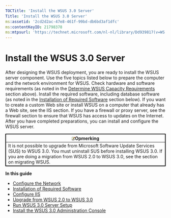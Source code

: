 ```yaml
---
TOCTitle: 'Install the WSUS 3.0 Server'
Title: 'Install the WSUS 3.0 Server'
ms:assetid: '2cd2d2ac-47e8-461f-99bd-db6bd3af1dfc'
ms:contentKeyID: 21798378
ms:mtpsurl: 'https://technet.microsoft.com/nl-nl/library/Dd939817(v=WS.10)'
---
```


Install the WSUS 3.0 Server
===========================

After designing the WSUS deployment, you are ready to install the WSUS server component. Use the five topics listed below to prepare the computer and the network environment for WSUS. Check hardware and software requirements (as noted in the [Determine WSUS Capacity Requirements](https://technet.microsoft.com/6b585cdf-943c-408a-a70e-0216d9e3a9fd) section above). Install the required software, including database software (as noted in the [Installation of Required Software](https://technet.microsoft.com/e8f62aba-4c8d-410e-9012-e3c9680a929b) section below). If you want to create a custom Web site or install WSUS on a computer that already has a Web site, see the IIS section. If you have a firewall or proxy server, see the firewall section to ensure that WSUS has access to updates on the Internet. After you have completed preparations, you can install and configure the WSUS server.

 
<table style="border:1px solid black;">
<colgroup>
<col width="100%" />
</colgroup>
<thead>
<tr class="header">
<th style="border:1px solid black;" ><img src="images/Dd939817.note(WS.10).gif" />Opmerking</th>
</tr>
</thead>
<tbody>
<tr class="odd">
<td style="border:1px solid black;">It is not possible to upgrade from Microsoft Software Update Services (SUS) to WSUS 3.0. You must uninstall SUS before installing WSUS 3.0. If you are doing a migration from WSUS 2.0 to WSUS 3.0, see the section on migrating WSUS.
</td>
</tr>
</tbody>
</table>
 

**In this guide**

-   [Configure the Network](https://technet.microsoft.com/92cbee1c-7ae4-442e-bed2-879d2b54bf89)
-   [Installation of Required Software](https://technet.microsoft.com/e8f62aba-4c8d-410e-9012-e3c9680a929b)
-   [Configure IIS](https://technet.microsoft.com/a9fe03de-3bbe-4782-a570-8c35e104fabe)
-   [Upgrade from WSUS 2.0 to WSUS 3.0](https://technet.microsoft.com/05961707-e6a0-4c6f-b5d4-7f7a49b0938d)
-   [Run WSUS 3.0 Server Setup](https://technet.microsoft.com/3bc2933c-8d26-4594-b989-e64b406f3147)
-   [Install the WSUS 3.0 Administration Console](https://technet.microsoft.com/88dac4e9-5c85-4007-acfb-11d19ae69761)
